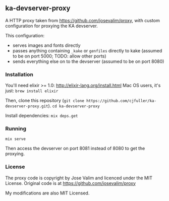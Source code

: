 ## ka-devserver-proxy

A HTTP proxy taken from https://github.com/josevalim/proxy, with custom configuration for proxying the KA devserver.

This configuration:
- serves images and fonts directly
- passes anything containing `_kake` or `genfiles` directly to kake (assumed to be on port 5000; TODO: allow other ports)
- sends everything else on to the devserver (assumed to be on port 8080)

### Installation

You'll need elixir >= 1.0:
http://elixir-lang.org/install.html
Mac OS users, it's just: `brew install elixir`

Then, clone this repository (`git clone https://github.com/cjfuller/ka-devserver-proxy.git`).
`cd ka-devserver-proxy`

Install dependencies:
`mix deps.get`

### Running

`mix serve`

Then access the devserver on port 8081 instead of 8080 to get the proxying.

### License

The proxy code is copyright by Jose Valim and licenced under the MIT License.
Original code is at https://github.com/josevalim/proxy

My modifications are also MIT Licensed.

